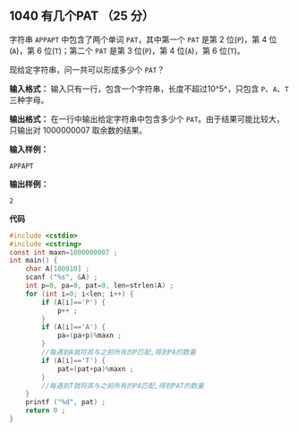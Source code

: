 ﻿## 1040 有几个PAT （25 分）

字符串 `APPAPT` 中包含了两个单词 `PAT`，其中第一个 `PAT` 是第 2 位(`P`)，第 4 位(`A`)，第 6 位(`T`)；第二个 `PAT` 是第 3 位(`P`)，第 4 位(`A`)，第 6 位(`T`)。

现给定字符串，问一共可以形成多少个 `PAT`？

**输入格式：**
输入只有一行，包含一个字符串，长度不超过10^5^，只包含 `P`、`A`、`T` 三种字母。

**输出格式：**
在一行中输出给定字符串中包含多少个 `PAT`。由于结果可能比较大，只输出对 1000000007 取余数的结果。

**输入样例：**

    APPAPT

**输出样例：**

    2

**代码**

```c
#include <cstdio>
#include <cstring>
const int maxn=1000000007 ;
int main() {
	char A[100010] ;
	scanf ("%s", &A) ;
	int p=0, pa=0, pat=0, len=strlen(A) ;
	for (int i=0; i<len; i++) {
		if (A[i]=='P') {
			p++ ;
		}
		if (A[i]=='A') {
			pa=(pa+p)%maxn ;
		}
		//每遇到A就将其与之前所有的P匹配,得到PA的数量 
		if (A[i]=='T') {
			pat=(pat+pa)%maxn ;
		}
		//每遇到T就将其与之前所有的PA匹配,得到PAT的数量 
	}
	printf ("%d", pat) ;
	return 0 ;
}
```

